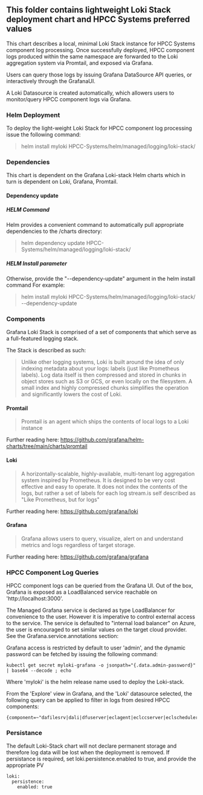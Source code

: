 ## This folder contains lightweight Loki Stack deployment chart and HPCC Systems preferred values

This chart describes a local, minimal Loki Stack instance for HPCC Systems component log processing.
Once successfully deployed, HPCC component logs produced within the same namespace are forwarded to the Loki aggregation system via Promtail, and exposed via Grafana. 

Users can query those logs by issuing Grafana DataSource API queries, or interactively through the GrafanaUI.

A Loki Datasource is created automatically, which allowers users to monitor/query HPCC component logs via Grafana.

### Helm Deployment
To deploy the light-weight Loki Stack for HPCC component log processing issue the following command:

>helm install myloki HPCC-Systems/helm/managed/logging/loki-stack/

### Dependencies
This chart is dependent on the Grafana Loki-stack Helm charts which in turn is dependent on Loki, Grafana, Promtail.

#### Dependency update
##### HELM Command
Helm provides a convenient command to automatically pull appropriate dependencies to the /charts directory:
> helm dependency update HPCC-Systems/helm/managed/logging/loki-stack/

##### HELM Install parameter
Otherwise, provide the "--dependency-update" argument in the helm install command
For example:
> helm install myloki HPCC-Systems/helm/managed/logging/loki-stack/ --dependency-update

### Components
Grafana Loki Stack is comprised of a set of components that which serve as a full-featured logging stack.

The Stack is described as such:

>Unlike other logging systems, Loki is built around the idea of only indexing metadata about your logs: labels (just like Prometheus labels). Log data itself is then compressed and stored in chunks in object stores such as S3 or GCS, or even locally on the filesystem. A small index and highly compressed chunks simplifies the operation and significantly lowers the cost of Loki.

#### Promtail

>Promtail is an agent which ships the contents of local logs to a Loki instance

Further reading here: https://github.com/grafana/helm-charts/tree/main/charts/promtail

#### Loki

>A horizontally-scalable, highly-available, multi-tenant log aggregation system inspired by Prometheus. It is designed to be very cost effective and easy to operate. It does not index the contents of the logs, but rather a set of labels for each log stream.is self described as "Like Prometheus, but for logs"

Further reading here: https://github.com/grafana/loki

#### Grafana

>Grafana allows users to query, visualize, alert on and understand metrics and logs regardless of target storage.

Further reading here: https://github.com/grafana/grafana

### HPCC Component Log Queries

HPCC component logs can be queried from the Grafana UI. Out of the box, Grafana is exposed as a LoadBalanced service reachable on 'http://localhost:3000'.

The Managed Grafana service is declared as type LoadBalancer for convenience to the user. However it is imperative to control external access to the service.
The service is defaulted to "internal load balancer" on Azure, the user is encouraged to set similar values on the target cloud provider. See the Grafana.service.annotations section:

Grafana access is restricted by default to user 'admin', and the dynamic password can be fetched by issuing the following command:

```console
kubectl get secret myloki-grafana -o jsonpath="{.data.admin-password}" | base64 --decode ; echo
```
Where 'myloki' is the helm release name used to deploy the Loki-stack.

From the 'Explore' view in Grafana, and the 'Loki' datasource selected, the following query can be applied to filter in logs from desired HPCC components:

```console
{component=~"dafilesrv|dali|dfuserver|eclagent|eclccserver|eclscheduler|esp|sasha"}
```


### Persistance
The default Loki-Stack chart will not declare permanent storage and therefore log data will be lost when the deployment is removed. If persistance is required, set loki.persistence.enabled to true, and provide the appropriate PV

```console
loki:
  persistence:
    enabled: true
```